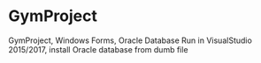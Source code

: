 # GymProject
GymProject, Windows Forms, Oracle Database
Run in VisualStudio 2015/2017, install Oracle database from dumb file

